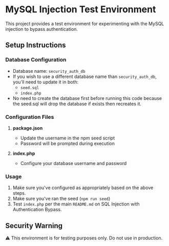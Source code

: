 # MySQL Injection Test Environment

This project provides a test environment for experimenting with the MySQL injection to bypass authentication.

## Setup Instructions

### Database Configuration
- Database name: `security_auth_db`
- If you wish to use a different database name than `security_auth_db`, you'll need to update it in both:
  - `seed.sql`
  - `index.php`
- No need to create the database first before running this code because the seed.sql will drop the database if exists then recreates it.

### Configuration Files
1. **package.json**
   - Update the username in the npm seed script
   - Password will be prompted during execution

2. **index.php**
   - Configure your database username and password

### Usage
1. Make sure you've configured as appropriately based on the above steps.
2. Make sure you've ran the seed (`npm run seed`)
3. Test `index.php` per the main `README.md` on SQL Injection with Authentication Bypass.

## Security Warning
⚠️ This environment is for testing purposes only. Do not use in production.